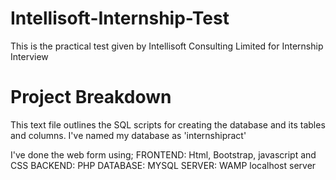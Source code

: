 # Intellisoft-Internship-Test
This is the practical test given by Intellisoft Consulting Limited for Internship Interview

# Project Breakdown
This text file outlines the SQL scripts for creating the database and its tables and columns.
I've named my database as 'internshipract'

I've done the web form using;
  FRONTEND: Html, Bootstrap, javascript and CSS
  BACKEND: PHP
  DATABASE: MYSQL
  SERVER: WAMP localhost server
